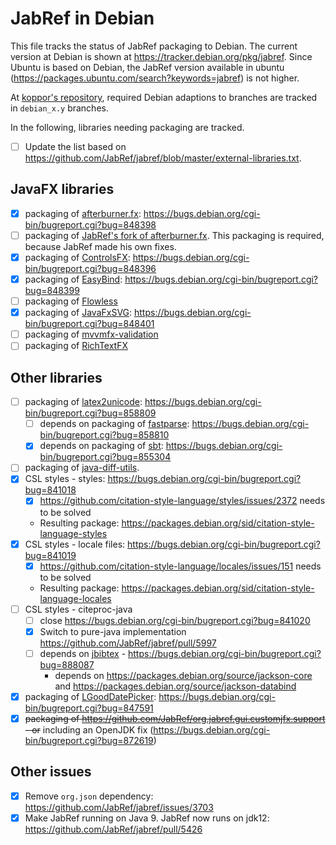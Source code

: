 # JabRef in Debian

This file tracks the status of JabRef packaging to Debian.
The current version at Debian is shown at <https://tracker.debian.org/pkg/jabref>.
Since Ubuntu is based on Debian, the JabRef version available in ubuntu (<https://packages.ubuntu.com/search?keywords=jabref>) is not higher.

At [koppor's repository](https://github.com/koppor/jabref/), required Debian adaptions to branches are tracked in `debian_x.y` branches.

In the following, libraries needing packaging are tracked.

- [ ] Update the list based on https://github.com/JabRef/jabref/blob/master/external-libraries.txt.

## JavaFX libraries

- [x] packaging of [afterburner.fx](http://afterburner.adam-bien.com/): https://bugs.debian.org/cgi-bin/bugreport.cgi?bug=848398
- [ ] packaging of [JabRef's fork of afterburner.fx](https://github.com/JabRef/afterburner.fx).
  This packaging is required, because JabRef made his own fixes.
- [x] packaging of [ControlsFX](http://fxexperience.com/controlsfx/): https://bugs.debian.org/cgi-bin/bugreport.cgi?bug=848396
- [x] packaging of [EasyBind](https://github.com/TomasMikula/EasyBind): https://bugs.debian.org/cgi-bin/bugreport.cgi?bug=848399
- [ ] packaging of [Flowless](https://github.com/TomasMikula/Flowless)
- [x] packaging of [JavaFxSVG](https://github.com/codecentric/javafxsvg): https://bugs.debian.org/cgi-bin/bugreport.cgi?bug=848401
- [ ] packaging of [mvvmfx-validation](https://github.com/sialcasa/mvvmFX/tree/develop/mvvmfx-validation)
- [ ] packaging of [RichTextFX](https://github.com/TomasMikula/RichTextFX)

## Other libraries

- [ ] packaging of [latex2unicode](https://github.com/tomtung/latex2unicode): https://bugs.debian.org/cgi-bin/bugreport.cgi?bug=858809
  - [ ] depends on packaging of [fastparse](https://github.com/lihaoyi/fastparse): https://bugs.debian.org/cgi-bin/bugreport.cgi?bug=858810
  - [x] depends on packaging of [sbt](https://github.com/sbt/sbt): https://bugs.debian.org/cgi-bin/bugreport.cgi?bug=855304
- [ ] packaging of [java-diff-utils](https://github.com/java-diff-utils/java-diff-utils).
- [x] CSL styles - styles: https://bugs.debian.org/cgi-bin/bugreport.cgi?bug=841018 
  - [x] https://github.com/citation-style-language/styles/issues/2372 needs to be solved
  - Resulting package: https://packages.debian.org/sid/citation-style-language-styles
- [x] CSL styles - locale files: https://bugs.debian.org/cgi-bin/bugreport.cgi?bug=841019
  - [x] https://github.com/citation-style-language/locales/issues/151 needs to be solved
  - Resulting package: https://packages.debian.org/sid/citation-style-language-locales
- [ ] CSL styles - citeproc-java
  - [ ] close https://bugs.debian.org/cgi-bin/bugreport.cgi?bug=841020
  - [x] Switch to pure-java implementation https://github.com/JabRef/jabref/pull/5997
  - [ ] depends on [jbibtex](https://github.com/jbibtex/jbibtex) - https://bugs.debian.org/cgi-bin/bugreport.cgi?bug=888087
    - depends on https://packages.debian.org/source/jackson-core and https://packages.debian.org/source/jackson-databind
- [x] packaging of [LGoodDatePicker](https://github.com/LGoodDatePicker/LGoodDatePicker): https://bugs.debian.org/cgi-bin/bugreport.cgi?bug=847591
- [x] <s>packaging of https://github.com/JabRef/org.jabref.gui.customjfx.support - or</s> including an OpenJDK fix (https://bugs.debian.org/cgi-bin/bugreport.cgi?bug=872619)

## Other issues

- [x] Remove `org.json` dependency: https://github.com/JabRef/jabref/issues/3703
- [x] Make JabRef running on Java 9. JabRef now runs on jdk12: https://github.com/JabRef/jabref/pull/5426
